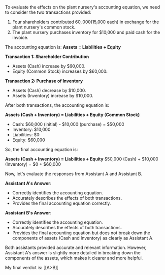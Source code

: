 
To evaluate the effects on the plant nursery's accounting equation, we need to consider the two transactions provided:

1. Four shareholders contributed $60,000 ($15,000 each) in exchange for the plant nursery's common stock.
2. The plant nursery purchases inventory for $10,000 and paid cash for the invoice.

The accounting equation is: **Assets = Liabilities + Equity**

**Transaction 1: Shareholder Contribution**
- Assets (Cash) increase by $60,000.
- Equity (Common Stock) increases by $60,000.

**Transaction 2: Purchase of Inventory**
- Assets (Cash) decrease by $10,000.
- Assets (Inventory) increase by $10,000.

After both transactions, the accounting equation is:

**Assets (Cash + Inventory) = Liabilities + Equity (Common Stock)**
- Cash: $60,000 (initial) - $10,000 (purchase) = $50,000
- Inventory: $10,000
- Liabilities: $0
- Equity: $60,000

So, the final accounting equation is:

**Assets (Cash + Inventory) = Liabilities + Equity**
$50,000 (Cash) + $10,000 (Inventory) = $0 + $60,000

Now, let's evaluate the responses from Assistant A and Assistant B.

**Assistant A's Answer:**
- Correctly identifies the accounting equation.
- Accurately describes the effects of both transactions.
- Provides the final accounting equation correctly.

**Assistant B's Answer:**
- Correctly identifies the accounting equation.
- Accurately describes the effects of both transactions.
- Provides the final accounting equation but does not break down the components of assets (Cash and Inventory) as clearly as Assistant A.

Both assistants provided accurate and relevant information. However, Assistant A's answer is slightly more detailed in breaking down the components of the assets, which makes it clearer and more helpful.

My final verdict is: [[A>B]]